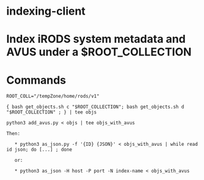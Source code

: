 # indexing-client

# Index iRODS system metadata and AVUS under a $ROOT_COLLECTION
# Commands 
```
ROOT_COLL="/tempZone/home/rods/v1"

{ bash get_objects.sh c "$ROOT_COLLECTION"; bash get_objects.sh d "$ROOT_COLLECTION" ; } | tee objs

python3 add_avus.py < objs | tee objs_with_avus

Then:

   * python3 as_json.py -f '{ID} {JSON}' < objs_with_avus | while read id json; do [...] ; done

   or:

   * python3 as_json -H host -P port -N index-name < objs_with_avus
```
